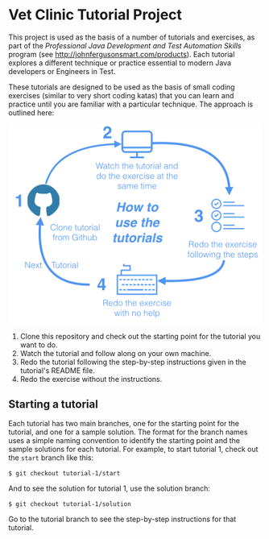 # Vet Clinic Tutorial Project

This project is used as the basis of a number of tutorials and exercises, as part of the *Professional Java Development and Test Automation Skills* program (see http://johnfergusonsmart.com/products). Each tutorial explores a different technique or practice essential to modern Java developers or Engineers in Test. 

These tutorials are designed to be used as the basis of small coding exercises (similar to very short coding katas) that you can learn and practice until you are familiar with a particular technique. The approach is outlined here:

![Learning from the tutorials](src/documentation/images/tutorial-process.png)

1) Clone this repository and check out the starting point for the tutorial you want to do.
2) Watch the tutorial and follow along on your own machine.
3) Redo the tutorial following the step-by-step instructions given in the tutorial's README file.
4) Redo the exercise without the instructions.

## Starting a tutorial

Each tutorial has two main branches, one for the starting point for the tutorial, and one for a sample solution. The format for the branch names uses a simple naming convention to identify the starting point and the sample solutions for each tutorial. For example, to start tutorial 1, check out the `start` branch like this:
```
$ git checkout tutorial-1/start
```

And to see the solution for tutorial 1, use the solution branch:
```
$ git checkout tutorial-1/solution
```

Go to the tutorial branch to see the step-by-step instructions for that tutorial.